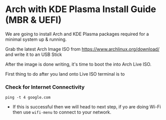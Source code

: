 # Arch with KDE Plasma Install Guide (MBR & UEFI)

We are going to install Arch and KDE Plasma packages required for a minimal system up & running.

Grab the latest Arch Image ISO from https://www.archlinux.org/download/ and write it to an USB Stick

After the image is done writing, it's time to boot the into Arch Live ISO.

First thing to do after you land onto Live ISO terminal is to

### Check for Internet Connectivity
```
ping -t 4 google.com
```
- If this is successful then we will head to next step, if yo are doing Wi-Fi then use `wifi-menu` to connect to your network.

### 
